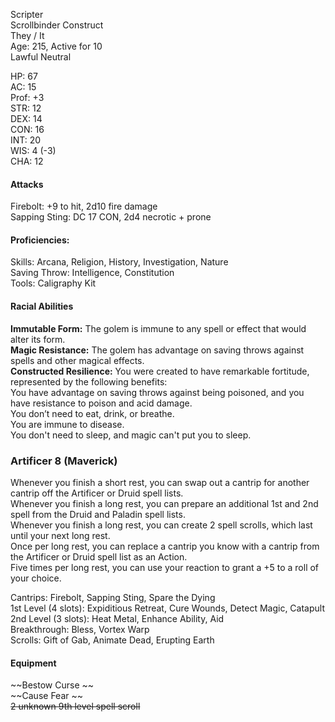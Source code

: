 Scripter \
Scrollbinder Construct \
They / It \
Age: 215, Active for 10 \
Lawful Neutral

HP: 67 \
AC: 15 \
Prof: +3 \
STR: 12 \
DEX: 14 \
CON: 16 \
INT: 20 \
WIS: 4 (-3) \
CHA: 12

#### Attacks
Firebolt: +9 to hit, 2d10 fire damage \
Sapping Sting: DC 17 CON, 2d4 necrotic + prone

#### Proficiencies:
Skills: Arcana, Religion, History, Investigation, Nature \
Saving Throw: Intelligence, Constitution \
Tools: Caligraphy Kit

#### Racial Abilities
**Immutable Form:** The golem is immune to any spell or effect that would alter its form. \
**Magic Resistance:** The golem has advantage on saving throws against spells and other magical effects. \
**Constructed Resilience:** You were created to have remarkable fortitude, represented by the following benefits: \
You have advantage on saving throws against being poisoned, and you have resistance to poison and acid damage. \
You don’t need to eat, drink, or breathe. \
You are immune to disease. \
You don't need to sleep, and magic can't put you to sleep.

### Artificer 8 (Maverick)
Whenever you finish a short rest, you can swap out a cantrip for another cantrip off the Artificer or Druid spell lists. \
Whenever you finish a long rest, you can prepare an additional 1st and 2nd spell from the Druid and Paladin spell lists. \
Whenever you finish a long rest, you can create 2 spell scrolls, which last until your next long rest. \
Once per long rest, you can replace a cantrip you know with a cantrip from the Artificer or Druid spell list as an Action. \
Five times per long rest, you can use your reaction to grant a +5 to a roll of your choice. 

Cantrips: Firebolt, Sapping Sting, Spare the Dying \
1st Level (4 slots): Expiditious Retreat, Cure Wounds, Detect Magic, Catapult \
2nd Level (3 slots): Heat Metal, Enhance Ability, Aid \
Breakthrough: Bless, Vortex Warp \
Scrolls: Gift of Gab, Animate Dead, Erupting Earth

#### Equipment
~~Bestow Curse ~~\
~~Cause Fear ~~\
~~2 unknown 9th level spell scroll~~
